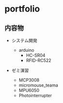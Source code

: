 # portfolio

## 内容物

* システム開発
    * arduino
        * HC-SR04
        * RFID-RC522
        
* ゼミ演習
    * MCP3008
    * micromouse_teama
    * MPU6050
    * Photointerrupter
